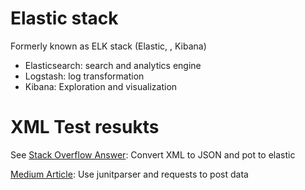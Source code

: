 # Elastic stack

Formerly known as ELK stack (Elastic, , Kibana)

- Elasticsearch: search and analytics engine
- Logstash: log transformation 
- Kibana: Exploration and visualization

# XML Test resukts

See [Stack Overflow Answer](https://stackoverflow.com/questions/50518450/xunit-test-results-to-elk-stack-anyone-tried-this-or-know-of-projects):
Convert XML to JSON and pot to elastic

[Medium Article](https://medium.com/@akritichanana13/post-junit-test-results-to-elastic-3b73d094711c): Use junitparser and requests to post data

